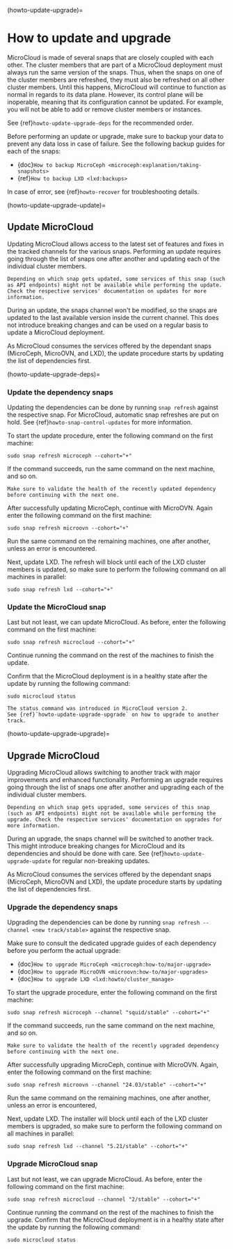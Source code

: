 (howto-update-upgrade)=
# How to update and upgrade

MicroCloud is made of several snaps that are closely coupled with each other.
The cluster members that are part of a MicroCloud deployment must always run the same version of the snaps. Thus, when the snaps on one of the cluster members are refreshed, they must also be refreshed on all other cluster members. Until this happens, MicroCloud will continue to function as normal in regards to its data plane. However, its control plane will be inoperable, meaning that its configuration cannot be updated. For example, you will not be able to add or remove cluster members or instances.

See {ref}`howto-update-upgrade-deps` for the recommended order.

Before performing an update or upgrade, make sure to backup your data to prevent any data loss in case of failure.
See the following backup guides for each of the snaps:

* {doc}`How to backup MicroCeph <microceph:explanation/taking-snapshots>`
* {ref}`How to backup LXD <lxd:backups>`

In case of error, see {ref}`howto-recover` for troubleshooting details.

(howto-update-upgrade-update)=
## Update MicroCloud

Updating MicroCloud allows access to the latest set of features and fixes in the tracked channels for the various snaps.
Performing an update requires going through the list of snaps one after another and updating each of the individual cluster members.

```{note}
Depending on which snap gets updated, some services of this snap (such as API endpoints) might not be available while performing the update. Check the respective services' documentation on updates for more information.
```

During an update, the snaps channel won't be modified, so the snaps are updated to the last available version inside the current channel.
This does not introduce breaking changes and can be used on a regular basis to update a MicroCloud deployment.

As MicroCloud consumes the services offered by the dependant snaps (MicroCeph, MicroOVN, and LXD), the update procedure starts by updating the list of dependencies first.

(howto-update-upgrade-deps)=
### Update the dependency snaps

Updating the dependencies can be done by running `snap refresh` against the respective snap.
For MicroCloud, automatic snap refreshes are put on hold. See {ref}`howto-snap-control-updates` for more information.

To start the update procedure, enter the following command on the first machine:

    sudo snap refresh microceph --cohort="+"

If the command succeeds, run the same command on the next machine, and so on.

```{note}
Make sure to validate the health of the recently updated dependency before continuing with the next one.
```

After successfully updating MicroCeph, continue with MicroOVN.
Again enter the following command on the first machine:

    sudo snap refresh microovn --cohort="+"

Run the same command on the remaining machines, one after another, unless an error is encountered.

Next, update LXD. The refresh will block until each of the LXD cluster members is updated, so make sure to perform the following
command on all machines in parallel:

    sudo snap refresh lxd --cohort="+"

### Update the MicroCloud snap

Last but not least, we can update MicroCloud.
As before, enter the following command on the first machine:

    sudo snap refresh microcloud --cohort="+"

Continue running the command on the rest of the machines to finish the update.

Confirm that the MicroCloud deployment is in a healthy state after the update by running the following command:

    sudo microcloud status

```{note}
The status command was introduced in MicroCloud version 2.
See {ref}`howto-update-upgrade-upgrade` on how to upgrade to another track.
```

(howto-update-upgrade-upgrade)=
## Upgrade MicroCloud

Upgrading MicroCloud allows switching to another track with major improvements and enhanced functionality.
Performing an upgrade requires going through the list of snaps one after another and upgrading each of the individual cluster members.

```{note}
Depending on which snap gets upgraded, some services of this snap (such as API endpoints) might not be available while performing the upgrade. Check the respective services' documentation on upgrades for more information.
```

During an upgrade, the snaps channel will be switched to another track.
This might introduce breaking changes for MicroCloud and its dependencies and should be done with care.
See {ref}`howto-update-upgrade-update` for regular non-breaking updates.

As MicroCloud consumes the services offered by the dependant snaps (MicroCeph, MicroOVN and LXD), the update procedure starts by updating the list of dependencies first.

### Upgrade the dependency snaps

Upgrading the dependencies can be done by running `snap refresh --channel <new track/stable>` against the respective snap.

Make sure to consult the dedicated upgrade guides of each dependency before you perform the actual upgrade:

* {doc}`How to upgrade MicroCeph <microceph:how-to/major-upgrade>`
* {doc}`How to upgrade MicroOVN <microovn:how-to/major-upgrades>`
* {doc}`How to upgrade LXD <lxd:howto/cluster_manage>`

To start the upgrade procedure, enter the following command on the first machine:

    sudo snap refresh microceph --channel "squid/stable" --cohort="+"

If the command succeeds, run the same command on the next machine, and so on.

```{note}
Make sure to validate the health of the recently upgraded dependency before continuing with the next one.
```

After successfully upgrading MicroCeph, continue with MicroOVN.
Again, enter the following command on the first machine:

    sudo snap refresh microovn --channel "24.03/stable" --cohort="+"

Run the same command on the remaining machines, one after another, unless an error is encountered, 

Next, update LXD. The installer will block until each of the LXD cluster members is upgraded, so make sure to perform the following
command on all machines in parallel:

    sudo snap refresh lxd --channel "5.21/stable" --cohort="+"

### Upgrade MicroCloud snap

Last but not least, we can upgrade MicroCloud.
As before, enter the following command on the first machine:

    sudo snap refresh microcloud --channel "2/stable" --cohort="+"

Continue running the command on the rest of the machines to finish the upgrade.
Confirm that the MicroCloud deployment is in a healthy state after the update by running the following command:

    sudo microcloud status
